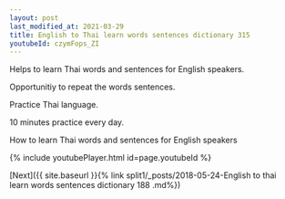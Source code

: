 ```yaml
---
layout: post
last_modified_at: 2021-03-29
title: English to Thai learn words sentences dictionary 315 
youtubeId: czymFops_ZI
---
```

 
 
Helps to learn Thai words and sentences for English speakers.

Opportunitiy to repeat the words sentences. 

Practice Thai language. 
 
10 minutes practice every day. 
 
How to learn Thai words and sentences for English speakers 
 
{% include youtubePlayer.html id=page.youtubeId %}
 
 
[Next]({{ site.baseurl }}{% link  split1/_posts/2018-05-24-English to thai learn words sentences dictionary 188 .md%})
 
